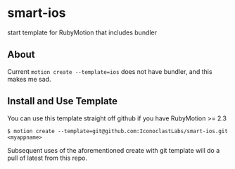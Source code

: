 smart-ios
=========

start template for RubyMotion that includes bundler

## About
Current `motion create --template=ios` does not have bundler, and this makes me sad.

## Install and Use Template
You can use this template straight off github if you have RubyMotion >= 2.3

  `$ motion create --template=git@github.com:IconoclastLabs/smart-ios.git <myappname>`

Subsequent uses of the aforementioned create with git template will do a pull of latest from this repo.
  
  
